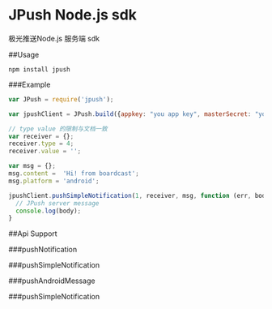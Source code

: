 # JPush Node.js sdk

极光推送Node.js 服务端 sdk


##Usage

```
npm install jpush
```

###Example

``` js
var JPush = require('jpush');

var jpushClient = JPush.build({appkey: "you app key", masterSecret: "you master secret key"});

// type value 的限制与文档一致
var receiver = {};
receiver.type = 4;
receiver.value = '';

var msg = {};
msg.content =  'Hi! from boardcast';
msg.platform = 'android';

jpushClient.pushSimpleNotification(1, receiver, msg, function (err, body) {
  // JPush server message
  console.log(body);
}
```

##Api Support

###pushNotification

###pushSimpleNotification

###pushAndroidMessage

###pushSimpleNotification

